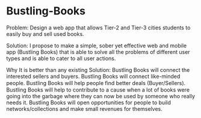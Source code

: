 # Bustling-Books
Problem: Design a web app that allows Tier-2 and Tier-3 cities students to easily buy and sell used books.

Solution: I  propose to make a simple, sober yet effective web and mobile app (Bustling Books) that is able to solve all the problems of different user types and is able to cater to all user actions.

Why It is better than any existing Solution:
Bustling Books will connect the interested sellers and buyers.
Bustling Books will connect like-minded people.
Bustling Books will help people ﬁnd better deals (Buyer/Sellers).
Bustling Books will help to contribute to a cause when a lot of books were going into the garbage where they can now be used by someone who really needs it.
Bustling Books will open opportunities for people to build networks/collections and make small revenues for themselves.

